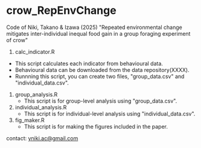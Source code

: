 # crow_RepEnvChange
 Code of Niki, Takano & Izawa (2025)
"Repeated environmental change mitigates inter-individual inequal food gain in a group foraging experiment of crow"


1. calc_indicator.R
  - This script calculates each indicator from behavioural data.
  - Behavioural data can be downloaded from the data repository(XXXX).
  - Runnning this script, you can create two files, "group_data.csv" and "individual_data.csv".
1. group_analysis.R
   - This script is for group-level analysis using "group_data.csv".
1. individual_analysis.R
   - This script is for individual-level analysis using "individual_data.csv".
1. fig_maker.R
   - This script is for making the figures included in the paper.

contact: yniki.ac@gmail.com
 

